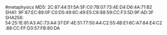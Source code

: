 #metaphysics
MD5:  2C:87:44:51:5A:5F:C0:7B:07:73:4E:D4:D6:4A:71:B2
SHA1: 9F:87:EC:89:0F:C0:D5:49:6C:49:E5:C6:88:59:CC:F3:5D:9F:AD:3F
SHA256: 54:25:1E:81:A3:AC:73:A4:37:DF:4E:51:77:50:A4:C2:55:4B:E1:6C:A7:84:E4:C2:88:CC:FF:D3:57:FB:80:DA
